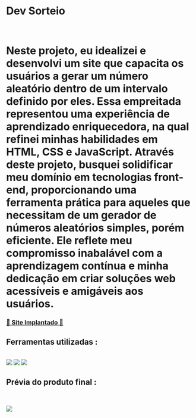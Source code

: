 <h1> Dev Sorteio <h1>
</br>
Neste projeto, eu idealizei e desenvolvi um site que capacita os usuários a gerar um número aleatório dentro de um intervalo definido por eles. Essa empreitada representou uma experiência de aprendizado enriquecedora, na qual refinei minhas habilidades em HTML, CSS e JavaScript. Através deste projeto, busquei solidificar meu domínio em tecnologias front-end, proporcionando uma ferramenta prática para aqueles que necessitam de um gerador de números aleatórios simples, porém eficiente. Ele reflete meu compromisso inabalável com a aprendizagem contínua e minha dedicação em criar soluções web acessíveis e amigáveis aos usuários.

<h3><a href="https://yyassmim.github.io/devsorteio/">🔗 Site Implantado 🔗</a></a></h3>
<h2> Ferramentas utilizadas : </h2>
</br>
   <img src="https://img.shields.io/badge/HTML5-E34F26?style=for-the-badge&logo=html5&logoColor=white"/>
   <img src="https://img.shields.io/badge/CSS3-1572B6?style=for-the-badge&logo=css3&logoColor=white"/>
   <img src="https://img.shields.io/badge/javascript-%23323330.svg?style=flat&logo=javascript&logoColor=%23F7DF1E"/>
   
<h2> Prévia do produto final :</h2>
</br>
</br>
<img src="https://github.com/yyassmim/devsorteio/blob/main/assets/finish-product.png" />
</br>
